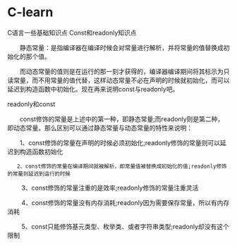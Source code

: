 # C-learn
C语言一些基础知识点
Const和readonly知识点

　　静态常量：是指编译器在编译时候会对常量进行解析，并将常量的值替换成初始化的那个值。

　　而动态常量的值则是在运行的那一刻才获得的，编译器编译期间将其标示为只读常量，而不用常量的值代替，这样动态常量不必在声明的时候就初始化，而可以延迟到构造函数中初始化。现在再来说明const与readonly吧。

readonly和const

　　const修饰的常量是上述中的第一种，即静态常量;而readonly则是第二种，即动态常量。那么区别可以通过静态常量与动态常量的特性来说明：

 　　1、const修饰的常量在声明的时候必须初始化;readonly修饰的常量则可以延迟到构造函数初始化 

       2、const修饰的常量在编译期间就被解析，即常量值被替换成初始化的值;readonly修饰的常量则延迟到运行的时候

　　 3、const修饰的常量注重的是效率;readonly修饰的常量注重灵活

　　 4、const修饰的常量没有内存消耗;readonly因为需要保存常量，所以有内存消耗

　　 5、const只能修饰基元类型、枚举类、或者字符串类型;readonly却没有这个限制
